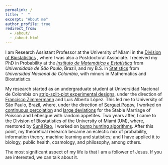 ```yaml
---
permalink: /
title: "  "
excerpt: "About me"
author_profile: true
redirect_from: 
  - /about/
  - /about.html
---
```


I am Research Assistant Professor at the University of Miami in the [Division of Biostatistics](https://www.publichealth.med.miami.edu/divisions/biostatistics/) , where I was also a Postdoctoral Associate. I received my PhD in Probability at the [_Instituto de Matemática e Estatística_](https://www.ime.usp.br/en/home/) from _Universidade de São Paulo_, Brazil, and my B.S. in [Statistics](http://ciencias.bogota.unal.edu.co/departamentos/departamento-de-estadistica/inicio/) from _Universidad Nacional de Colombia_, with minors in Mathematics and Biostatistics. 

My research started as an undergraduate student at Universidad Nacional de Colombia on [strip-split-plot experimental designs](https://biometria.ufla.br/index.php/BBJ/article/view/141), under the direction of [Francisco Zimmermann](https://independent.academia.edu/FranciscoZimmermann) and Luis Alberto López. This led me to University of São Paulo, Brazil, where, under the direction of [Serguei Popov](https://www.fc.up.pt/pessoas/serguei.popov/), I worked on [continuous percolation](https://doi.org/10.1080/17442508.2011.651215) and [large deviations](https://doi.org/10.1007/s10959-010-0304-9) for the Stable Marriage of Poisson and Lebesgue with random appetites. Two years after, I came to the Division of Biostatistics of the University of Miami (UM), where, mentored by [Sunil Rao](https://www.jsunilrao.com/), I worked on [bump hunting algorithms](https://doi.org/10.1007/978-3-319-41573-4_16). After this point, my theoretical research became an eclectic mix of probability, information theory, machine learning and statistics; and I have applied it to biology, public health, cosmology, and philosophy, among others.

The most significant aspect of my life is that I am a follower of Jesus. If you are interested, we can talk about it.

